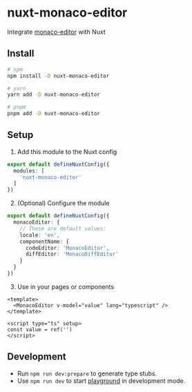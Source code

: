 # nuxt-monaco-editor
Integrate [monaco-editor](https://microsoft.github.io/monaco-editor/) with Nuxt

## Install
```sh
# npm
npm install -D nuxt-monaco-editor

# yarn
yarn add -D nuxt-monaco-editor

# pnpm
pnpm add -D nuxt-monaco-editor
```

## Setup
1. Add this module to the Nuxt config
```ts
export default defineNuxtConfig({
  modules: [
    'nuxt-monaco-editor'
  ]
})
```

2. (Optional) Configure the module
```ts
export default defineNuxtConfig({
  monacoEditor: {
    // These are default values:
    locale: 'en',
    componentName: {
      codeEditor: 'MonacoEditor',
      diffEditor: 'MonacoDiffEditor'
    }
  }
})
```

3. Use in your pages or components
```vue
<template>
  <MonacoEditor v-model="value" lang="typescript" />
</template>

<script type="ts" setup>
const value = ref('')
</script>
```

## Development

- Run `npm run dev:prepare` to generate type stubs.
- Use `npm run dev` to start [playground](./playground) in development mode.
